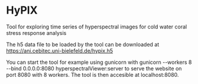 # HyPIX
Tool for exploring time series of hyperspectral images for cold water coral stress response analysis


The h5 data file to be loaded by the tool can be downloaded at https://ani.cebitec.uni-bielefeld.de/hypix.h5


You can start the tool for example using gunicorn with gunicorn --workers 8 --bind 0.0.0.0:8080 hyperspectralViewer:server to serve the website on port 8080 with 8 workers. The tool is then accesible at localhost:8080.